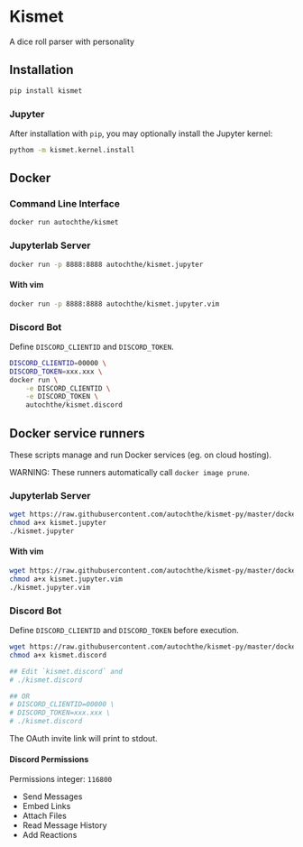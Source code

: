 # Kismet
A dice roll parser with personality

## Installation
```bash
pip install kismet
```

### Jupyter
After installation with `pip`, you may optionally install the Jupyter kernel:
```bash
pythom -m kismet.kernel.install
```


## Docker

### Command Line Interface
```bash
docker run autochthe/kismet
```

### Jupyterlab Server
```bash
docker run -p 8888:8888 autochthe/kismet.jupyter
```
#### With vim
```bash
docker run -p 8888:8888 autochthe/kismet.jupyter.vim
```

### Discord Bot
Define `DISCORD_CLIENTID` and `DISCORD_TOKEN`.
```bash
DISCORD_CLIENTID=00000 \
DISCORD_TOKEN=xxx.xxx \
docker run \
    -e DISCORD_CLIENTID \
    -e DISCORD_TOKEN \
    autochthe/kismet.discord
```


## Docker service runners
These scripts manage and run Docker services (eg. on cloud hosting).

WARNING: These runners automatically call `docker image prune`.

### Jupyterlab Server
```bash
wget https://raw.githubusercontent.com/autochthe/kismet-py/master/docker/run/kismet.jupyter
chmod a+x kismet.jupyter
./kismet.jupyter
```
#### With vim
```bash
wget https://raw.githubusercontent.com/autochthe/kismet-py/master/docker/run/kismet.jupyter.vim
chmod a+x kismet.jupyter.vim
./kismet.jupyter.vim
```

### Discord Bot
Define `DISCORD_CLIENTID` and `DISCORD_TOKEN` before execution.
```bash
wget https://raw.githubusercontent.com/autochthe/kismet-py/master/docker/run/kismet.discord
chmod a+x kismet.discord

## Edit `kismet.discord` and
# ./kismet.discord

## OR
# DISCORD_CLIENTID=00000 \
# DISCORD_TOKEN=xxx.xxx \
# ./kismet.discord
```

The OAuth invite link will print to stdout.

#### Discord Permissions
Permissions integer: `116800`
* Send Messages
* Embed Links
* Attach Files
* Read Message History
* Add Reactions

